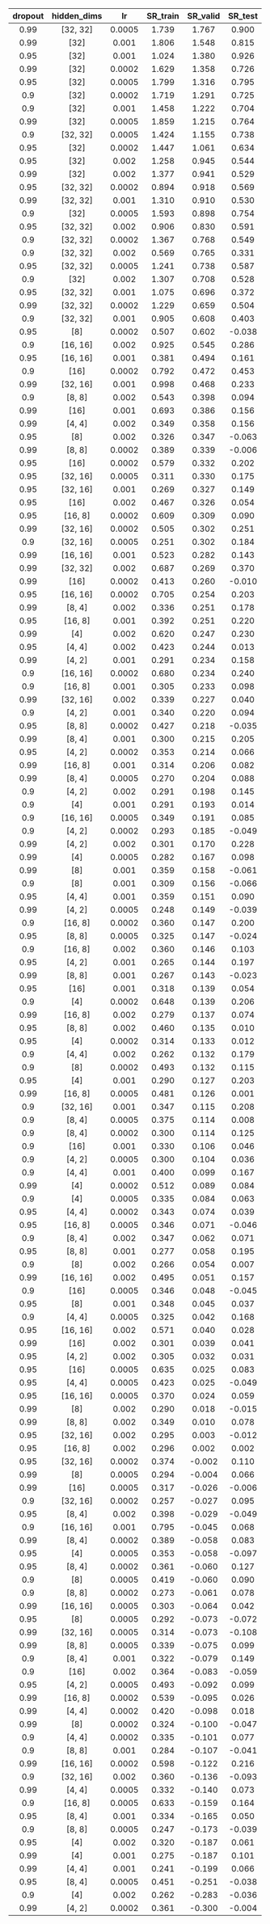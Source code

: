 | dropout | hidden_dims | lr | SR_train | SR_valid | SR_test |
|:-------:|:-----------:|:--:|:--------:|:--------:|:-------:|
| 0.99 | [32, 32] | 0.0005 | 1.739 | 1.767 | 0.900 |
| 0.99 | [32] | 0.001 | 1.806 | 1.548 | 0.815 |
| 0.95 | [32] | 0.001 | 1.024 | 1.380 | 0.926 |
| 0.99 | [32] | 0.0002 | 1.629 | 1.358 | 0.726 |
| 0.95 | [32] | 0.0005 | 1.799 | 1.316 | 0.795 |
| 0.9 | [32] | 0.0002 | 1.719 | 1.291 | 0.725 |
| 0.9 | [32] | 0.001 | 1.458 | 1.222 | 0.704 |
| 0.99 | [32] | 0.0005 | 1.859 | 1.215 | 0.764 |
| 0.9 | [32, 32] | 0.0005 | 1.424 | 1.155 | 0.738 |
| 0.95 | [32] | 0.0002 | 1.447 | 1.061 | 0.634 |
| 0.95 | [32] | 0.002 | 1.258 | 0.945 | 0.544 |
| 0.99 | [32] | 0.002 | 1.377 | 0.941 | 0.529 |
| 0.95 | [32, 32] | 0.0002 | 0.894 | 0.918 | 0.569 |
| 0.99 | [32, 32] | 0.001 | 1.310 | 0.910 | 0.530 |
| 0.9 | [32] | 0.0005 | 1.593 | 0.898 | 0.754 |
| 0.95 | [32, 32] | 0.002 | 0.906 | 0.830 | 0.591 |
| 0.9 | [32, 32] | 0.0002 | 1.367 | 0.768 | 0.549 |
| 0.9 | [32, 32] | 0.002 | 0.569 | 0.765 | 0.331 |
| 0.95 | [32, 32] | 0.0005 | 1.241 | 0.738 | 0.587 |
| 0.9 | [32] | 0.002 | 1.307 | 0.708 | 0.528 |
| 0.95 | [32, 32] | 0.001 | 1.075 | 0.696 | 0.372 |
| 0.99 | [32, 32] | 0.0002 | 1.229 | 0.659 | 0.504 |
| 0.9 | [32, 32] | 0.001 | 0.905 | 0.608 | 0.403 |
| 0.95 | [8] | 0.0002 | 0.507 | 0.602 | -0.038 |
| 0.9 | [16, 16] | 0.002 | 0.925 | 0.545 | 0.286 |
| 0.95 | [16, 16] | 0.001 | 0.381 | 0.494 | 0.161 |
| 0.9 | [16] | 0.0002 | 0.792 | 0.472 | 0.453 |
| 0.99 | [32, 16] | 0.001 | 0.998 | 0.468 | 0.233 |
| 0.9 | [8, 8] | 0.002 | 0.543 | 0.398 | 0.094 |
| 0.99 | [16] | 0.001 | 0.693 | 0.386 | 0.156 |
| 0.99 | [4, 4] | 0.002 | 0.349 | 0.358 | 0.156 |
| 0.95 | [8] | 0.002 | 0.326 | 0.347 | -0.063 |
| 0.99 | [8, 8] | 0.0002 | 0.389 | 0.339 | -0.006 |
| 0.95 | [16] | 0.0002 | 0.579 | 0.332 | 0.202 |
| 0.95 | [32, 16] | 0.0005 | 0.311 | 0.330 | 0.175 |
| 0.95 | [32, 16] | 0.001 | 0.269 | 0.327 | 0.149 |
| 0.95 | [16] | 0.002 | 0.467 | 0.326 | 0.054 |
| 0.95 | [16, 8] | 0.0002 | 0.609 | 0.309 | 0.090 |
| 0.99 | [32, 16] | 0.0002 | 0.505 | 0.302 | 0.251 |
| 0.9 | [32, 16] | 0.0005 | 0.251 | 0.302 | 0.184 |
| 0.99 | [16, 16] | 0.001 | 0.523 | 0.282 | 0.143 |
| 0.99 | [32, 32] | 0.002 | 0.687 | 0.269 | 0.370 |
| 0.99 | [16] | 0.0002 | 0.413 | 0.260 | -0.010 |
| 0.95 | [16, 16] | 0.0002 | 0.705 | 0.254 | 0.203 |
| 0.99 | [8, 4] | 0.002 | 0.336 | 0.251 | 0.178 |
| 0.95 | [16, 8] | 0.001 | 0.392 | 0.251 | 0.220 |
| 0.99 | [4] | 0.002 | 0.620 | 0.247 | 0.230 |
| 0.95 | [4, 4] | 0.002 | 0.423 | 0.244 | 0.013 |
| 0.99 | [4, 2] | 0.001 | 0.291 | 0.234 | 0.158 |
| 0.9 | [16, 16] | 0.0002 | 0.680 | 0.234 | 0.240 |
| 0.9 | [16, 8] | 0.001 | 0.305 | 0.233 | 0.098 |
| 0.99 | [32, 16] | 0.002 | 0.339 | 0.227 | 0.040 |
| 0.9 | [4, 2] | 0.001 | 0.340 | 0.220 | 0.094 |
| 0.95 | [8, 8] | 0.0002 | 0.427 | 0.218 | -0.035 |
| 0.99 | [8, 4] | 0.001 | 0.300 | 0.215 | 0.205 |
| 0.95 | [4, 2] | 0.0002 | 0.353 | 0.214 | 0.066 |
| 0.99 | [16, 8] | 0.001 | 0.314 | 0.206 | 0.082 |
| 0.99 | [8, 4] | 0.0005 | 0.270 | 0.204 | 0.088 |
| 0.9 | [4, 2] | 0.002 | 0.291 | 0.198 | 0.145 |
| 0.9 | [4] | 0.001 | 0.291 | 0.193 | 0.014 |
| 0.9 | [16, 16] | 0.0005 | 0.349 | 0.191 | 0.085 |
| 0.9 | [4, 2] | 0.0002 | 0.293 | 0.185 | -0.049 |
| 0.99 | [4, 2] | 0.002 | 0.301 | 0.170 | 0.228 |
| 0.99 | [4] | 0.0005 | 0.282 | 0.167 | 0.098 |
| 0.99 | [8] | 0.001 | 0.359 | 0.158 | -0.061 |
| 0.9 | [8] | 0.001 | 0.309 | 0.156 | -0.066 |
| 0.95 | [4, 4] | 0.001 | 0.359 | 0.151 | 0.090 |
| 0.99 | [4, 2] | 0.0005 | 0.248 | 0.149 | -0.039 |
| 0.9 | [16, 8] | 0.0002 | 0.360 | 0.147 | 0.200 |
| 0.95 | [8, 8] | 0.0005 | 0.325 | 0.147 | -0.024 |
| 0.9 | [16, 8] | 0.002 | 0.360 | 0.146 | 0.103 |
| 0.95 | [4, 2] | 0.001 | 0.265 | 0.144 | 0.197 |
| 0.99 | [8, 8] | 0.001 | 0.267 | 0.143 | -0.023 |
| 0.95 | [16] | 0.001 | 0.318 | 0.139 | 0.054 |
| 0.9 | [4] | 0.0002 | 0.648 | 0.139 | 0.206 |
| 0.99 | [16, 8] | 0.002 | 0.279 | 0.137 | 0.074 |
| 0.95 | [8, 8] | 0.002 | 0.460 | 0.135 | 0.010 |
| 0.95 | [4] | 0.0002 | 0.314 | 0.133 | 0.012 |
| 0.9 | [4, 4] | 0.002 | 0.262 | 0.132 | 0.179 |
| 0.9 | [8] | 0.0002 | 0.493 | 0.132 | 0.115 |
| 0.95 | [4] | 0.001 | 0.290 | 0.127 | 0.203 |
| 0.99 | [16, 8] | 0.0005 | 0.481 | 0.126 | 0.001 |
| 0.9 | [32, 16] | 0.001 | 0.347 | 0.115 | 0.208 |
| 0.9 | [8, 4] | 0.0005 | 0.375 | 0.114 | 0.008 |
| 0.9 | [8, 4] | 0.0002 | 0.300 | 0.114 | 0.125 |
| 0.9 | [16] | 0.001 | 0.330 | 0.106 | 0.046 |
| 0.9 | [4, 2] | 0.0005 | 0.300 | 0.104 | 0.036 |
| 0.9 | [4, 4] | 0.001 | 0.400 | 0.099 | 0.167 |
| 0.99 | [4] | 0.0002 | 0.512 | 0.089 | 0.084 |
| 0.9 | [4] | 0.0005 | 0.335 | 0.084 | 0.063 |
| 0.95 | [4, 4] | 0.0002 | 0.343 | 0.074 | 0.039 |
| 0.95 | [16, 8] | 0.0005 | 0.346 | 0.071 | -0.046 |
| 0.9 | [8, 4] | 0.002 | 0.347 | 0.062 | 0.071 |
| 0.95 | [8, 8] | 0.001 | 0.277 | 0.058 | 0.195 |
| 0.9 | [8] | 0.002 | 0.266 | 0.054 | 0.007 |
| 0.99 | [16, 16] | 0.002 | 0.495 | 0.051 | 0.157 |
| 0.9 | [16] | 0.0005 | 0.346 | 0.048 | -0.045 |
| 0.95 | [8] | 0.001 | 0.348 | 0.045 | 0.037 |
| 0.9 | [4, 4] | 0.0005 | 0.325 | 0.042 | 0.168 |
| 0.95 | [16, 16] | 0.002 | 0.571 | 0.040 | 0.028 |
| 0.99 | [16] | 0.002 | 0.301 | 0.039 | 0.041 |
| 0.95 | [4, 2] | 0.002 | 0.305 | 0.032 | 0.031 |
| 0.95 | [16] | 0.0005 | 0.635 | 0.025 | 0.083 |
| 0.95 | [4, 4] | 0.0005 | 0.423 | 0.025 | -0.049 |
| 0.95 | [16, 16] | 0.0005 | 0.370 | 0.024 | 0.059 |
| 0.99 | [8] | 0.002 | 0.290 | 0.018 | -0.015 |
| 0.99 | [8, 8] | 0.002 | 0.349 | 0.010 | 0.078 |
| 0.95 | [32, 16] | 0.002 | 0.295 | 0.003 | -0.012 |
| 0.95 | [16, 8] | 0.002 | 0.296 | 0.002 | 0.002 |
| 0.95 | [32, 16] | 0.0002 | 0.374 | -0.002 | 0.110 |
| 0.99 | [8] | 0.0005 | 0.294 | -0.004 | 0.066 |
| 0.99 | [16] | 0.0005 | 0.317 | -0.026 | -0.006 |
| 0.9 | [32, 16] | 0.0002 | 0.257 | -0.027 | 0.095 |
| 0.95 | [8, 4] | 0.002 | 0.398 | -0.029 | -0.049 |
| 0.9 | [16, 16] | 0.001 | 0.795 | -0.045 | 0.068 |
| 0.99 | [8, 4] | 0.0002 | 0.389 | -0.058 | 0.083 |
| 0.95 | [4] | 0.0005 | 0.353 | -0.058 | -0.097 |
| 0.95 | [8, 4] | 0.0002 | 0.361 | -0.060 | 0.127 |
| 0.9 | [8] | 0.0005 | 0.419 | -0.060 | 0.090 |
| 0.9 | [8, 8] | 0.0002 | 0.273 | -0.061 | 0.078 |
| 0.99 | [16, 16] | 0.0005 | 0.303 | -0.064 | 0.042 |
| 0.95 | [8] | 0.0005 | 0.292 | -0.073 | -0.072 |
| 0.99 | [32, 16] | 0.0005 | 0.314 | -0.073 | -0.108 |
| 0.99 | [8, 8] | 0.0005 | 0.339 | -0.075 | 0.099 |
| 0.9 | [8, 4] | 0.001 | 0.322 | -0.079 | 0.149 |
| 0.9 | [16] | 0.002 | 0.364 | -0.083 | -0.059 |
| 0.95 | [4, 2] | 0.0005 | 0.493 | -0.092 | 0.099 |
| 0.99 | [16, 8] | 0.0002 | 0.539 | -0.095 | 0.026 |
| 0.99 | [4, 4] | 0.0002 | 0.420 | -0.098 | 0.018 |
| 0.99 | [8] | 0.0002 | 0.324 | -0.100 | -0.047 |
| 0.9 | [4, 4] | 0.0002 | 0.335 | -0.101 | 0.077 |
| 0.9 | [8, 8] | 0.001 | 0.284 | -0.107 | -0.041 |
| 0.99 | [16, 16] | 0.0002 | 0.598 | -0.122 | 0.216 |
| 0.9 | [32, 16] | 0.002 | 0.360 | -0.136 | -0.093 |
| 0.99 | [4, 4] | 0.0005 | 0.332 | -0.140 | 0.073 |
| 0.9 | [16, 8] | 0.0005 | 0.633 | -0.159 | 0.164 |
| 0.95 | [8, 4] | 0.001 | 0.334 | -0.165 | 0.050 |
| 0.9 | [8, 8] | 0.0005 | 0.247 | -0.173 | -0.039 |
| 0.95 | [4] | 0.002 | 0.320 | -0.187 | 0.061 |
| 0.99 | [4] | 0.001 | 0.275 | -0.187 | 0.101 |
| 0.99 | [4, 4] | 0.001 | 0.241 | -0.199 | 0.066 |
| 0.95 | [8, 4] | 0.0005 | 0.451 | -0.251 | -0.038 |
| 0.9 | [4] | 0.002 | 0.262 | -0.283 | -0.036 |
| 0.99 | [4, 2] | 0.0002 | 0.361 | -0.300 | -0.004 |
